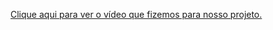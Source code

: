 [Clique aqui para ver o vídeo que fizemos para nosso projeto.](https://www.youtube.com/watch?v=lajxHnxROjU&feature=youtu.be)
